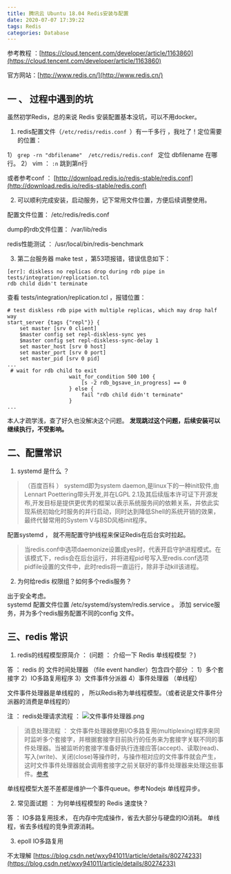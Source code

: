 ```yaml
---
title: 腾讯云 Ubuntu 18.04 Redis安装与配置
date: 2020-07-07 17:39:22
tags: Redis
categories: Database
---
```


参考教程 ：[https://cloud.tencent.com/developer/article/1163860](https://cloud.tencent.com/developer/article/1163860)

官方网站：[http://www.redis.cn/](http://www.redis.cn/)

## 一 、 过程中遇到的坑

虽然初学Redis，总的来说 Redis 安装配置基本没坑，可以不用docker。

1. redis配置文件（`/etc/redis/redis.conf `）有一千多行 ，我吐了！定位需要的位置：

1） `grep -rn "dbfilename"  /etc/redis/redis.conf ` 定位 dbfilename 在哪行。
2） vim  ： `:n` 跳到第n行

或者参考conf ： [http://download.redis.io/redis-stable/redis.conf](http://download.redis.io/redis-stable/redis.conf)

2. 可以顺利完成安装，启动服务，记下常用文件位置，方便后续调整使用。 

配置文件位置： /etc/redis/redis.conf

dump的rdb文件位置： /var/lib/redis

redis性能测试 ： /usr/local/bin/redis-benchmark


3. 第二台服务器 make test ，第53项报错，错误信息如下：

<!-- more -->
```
[err]: diskless no replicas drop during rdb pipe in tests/integration/replication.tcl
rdb child didn't terminate
```
查看 tests/integration/replication.tcl ，报错位置：
```
# test diskless rdb pipe with multiple replicas, which may drop half way
start_server {tags {"repl"}} {
    set master [srv 0 client]
    $master config set repl-diskless-sync yes
    $master config set repl-diskless-sync-delay 1
    set master_host [srv 0 host]
    set master_port [srv 0 port]
    set master_pid [srv 0 pid]
...
 # wait for rdb child to exit
                    wait_for_condition 500 100 {
                        [s -2 rdb_bgsave_in_progress] == 0
                    } else {
                        fail "rdb child didn't terminate"
                    }
...
```
本人才疏学浅，查了好久也没解决这个问题。 **发现跳过这个问题，后续安装可以继续执行，不受影响。**

## 二、配置常识


1. systemd 是什么 ？  

>（百度百科 ） systemd即为system daemon,是linux下的一种init软件,由Lennart Poettering带头开发,并在LGPL 2.1及其后续版本许可证下开源发布,开发目标是提供更优秀的框架以表示系统服务间的依赖关系，并依此实现系统初始化时服务的并行启动，同时达到降低Shell的系统开销的效果，最终代替常用的System V与BSD风格init程序。

配置systemd ， 就不用配置守护线程来保证Redis在后台实时拉起。

>当redis.conf中选项daemonize设置成yes时，代表开启守护进程模式。在该模式下，redis会在后台运行，并将进程pid号写入至redis.conf选项pidfile设置的文件中，此时redis将一直运行，除非手动kill该进程。


2. 为何给redis 权限组？如何多个redis服务？ 

出于安全考虑。  
systemd 配置文件位置 /etc/systemd/system/redis.service 。
添加 service服务，并为多个redis服务配置不同的config 文件。


## 三、redis 常识

1. redis的线程模型原简介  ： (问题 ： 介绍一下 Redis 单线程模型 ？)

答 ： redis 的 文件时间处理器 （file event handler）包含四个部分 ： 
1）多个套接字
2）IO多路复用程序
3）文件事件分派器
4）事件处理器 （单线程）

文件事件处理器是单线程的 ， 所以Redis称为单线程模型。（或者说是文件事件分派器的消费是单线程的）

注 ： redis处理请求流程 ：
![文件事件处理器.png](https://upload-images.jianshu.io/upload_images/15578361-f21d8bb3d7bea688.png?imageMogr2/auto-orient/strip%7CimageView2/2/w/1240)

>消息处理流程 ： 文件事件处理器使用I/O多路复用(multiplexing)程序来同时监听多个套接字，并根据套接字目前执行的任务来为套接字关联不同的事件处理器。当被监听的套接字准备好执行连接应答(accept)、读取(read)、写入(write)、关闭(close)等操作时，与操作相对应的文件事件就会产生，这时文件事件处理器就会调用套接字之前关联好的事件处理器来处理这些事件。[参考](https://www.jianshu.com/p/6264fa82ac33)

单线程模型大差不差都是维护一个事件queue。参考Nodejs 单线程异步。


2. 常见面试题 ： 为何单线程模型的 Redis 速度快？　

答 ： 
IO多路复用技术，
在内存中完成操作，省去大部分与硬盘的IO消耗。
单线程，省去多线程的竞争资源消耗。 


3. epoll IO多路复用

不太理解 [https://blog.csdn.net/wxy941011/article/details/80274233](https://blog.csdn.net/wxy941011/article/details/80274233)


